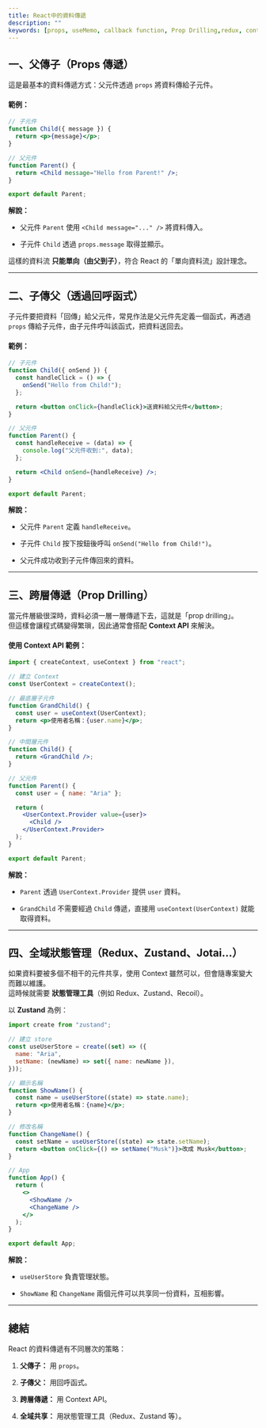 ```yaml
---
title: React中的資料傳遞
description: ""
keywords: [props, useMemo, callback function, Prop Drilling,redux, context,zustand]
---
```


## 一、父傳子（Props 傳遞）

這是最基本的資料傳遞方式：父元件透過 `props` 將資料傳給子元件。

#### 範例：

```jsx
// 子元件
function Child({ message }) {
  return <p>{message}</p>;
}

// 父元件
function Parent() {
  return <Child message="Hello from Parent!" />;
}

export default Parent;

```

**解說：**

- 父元件 `Parent` 使用 `<Child message="..." />` 將資料傳入。

- 子元件 `Child` 透過 `props.message` 取得並顯示。

這樣的資料流 **只能單向（由父到子）**，符合 React 的「單向資料流」設計理念。

---

## 二、子傳父（透過回呼函式）

子元件要把資料「回傳」給父元件，常見作法是父元件先定義一個函式，再透過 `props` 傳給子元件，由子元件呼叫該函式，把資料送回去。

#### 範例：

```jsx
// 子元件
function Child({ onSend }) {
  const handleClick = () => {
    onSend("Hello from Child!");
  };

  return <button onClick={handleClick}>送資料給父元件</button>;
}

// 父元件
function Parent() {
  const handleReceive = (data) => {
    console.log("父元件收到:", data);
  };

  return <Child onSend={handleReceive} />;
}

export default Parent;

```

**解說：**

- 父元件 `Parent` 定義 `handleReceive`。

- 子元件 `Child` 按下按鈕後呼叫 `onSend("Hello from Child!")`。

- 父元件成功收到子元件傳回來的資料。

---

## 三、跨層傳遞（Prop Drilling）

當元件層級很深時，資料必須一層一層傳遞下去，這就是「prop drilling」。\
但這樣會讓程式碼變得繁瑣，因此通常會搭配 **Context API** 來解決。

#### 使用 Context API 範例：

```jsx
import { createContext, useContext } from "react";

// 建立 Context
const UserContext = createContext();

// 最底層子元件
function GrandChild() {
  const user = useContext(UserContext);
  return <p>使用者名稱：{user.name}</p>;
}

// 中間層元件
function Child() {
  return <GrandChild />;
}

// 父元件
function Parent() {
  const user = { name: "Aria" };

  return (
    <UserContext.Provider value={user}>
      <Child />
    </UserContext.Provider>
  );
}

export default Parent;

```

**解說：**

- `Parent` 透過 `UserContext.Provider` 提供 `user` 資料。

- `GrandChild` 不需要經過 `Child` 傳遞，直接用 `useContext(UserContext)` 就能取得資料。

---

## 四、全域狀態管理（Redux、Zustand、Jotai…）

如果資料要被多個不相干的元件共享，使用 Context 雖然可以，但會隨專案變大而難以維護。\
這時候就需要 **狀態管理工具**（例如 Redux、Zustand、Recoil）。

以 **Zustand** 為例：

```jsx
import create from "zustand";

// 建立 store
const useUserStore = create((set) => ({
  name: "Aria",
  setName: (newName) => set({ name: newName }),
}));

// 顯示名稱
function ShowName() {
  const name = useUserStore((state) => state.name);
  return <p>使用者名稱：{name}</p>;
}

// 修改名稱
function ChangeName() {
  const setName = useUserStore((state) => state.setName);
  return <button onClick={() => setName("Musk")}>改成 Musk</button>;
}

// App
function App() {
  return (
    <>
      <ShowName />
      <ChangeName />
    </>
  );
}

export default App;

```

**解說：**

- `useUserStore` 負責管理狀態。

- `ShowName` 和 `ChangeName` 兩個元件可以共享同一份資料，互相影響。

---

## 總結

React 的資料傳遞有不同層次的策略：

1. **父傳子：** 用 `props`。

2. **子傳父：** 用回呼函式。

3. **跨層傳遞：** 用 Context API。

4. **全域共享：** 用狀態管理工具（Redux、Zustand 等）。